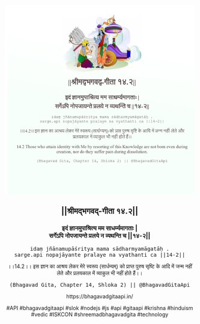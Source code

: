 <img src="../../asset/BG_14_2.png"/>
<center><h2>||श्रीमद्‍भगवद्‍-गीता १४.२||</h2>
<h3>इदं ज्ञानमुपाश्रित्य मम साधर्म्यमागताः |<br/>सर्गेऽपि नोपजायन्ते प्रलये न व्यथन्ति च ||१४-२||</h3>
<pre>idaṃ jñānamupāśritya mama sādharmyamāgatāḥ .<br/>sarge.api nopajāyante pralaye na vyathanti ca ||14-2||</pre>
<p>।।14.2।। इस ज्ञान का आश्रय लेकर मेरे स्वरूप (सार्धम्यम्) को प्राप्त पुरुष सृष्टि के आदि में जन्म नहीं लेते और प्रलयकाल में व्याकुल भी नहीं होते हैं।।</p>
<pre>(Bhagavad Gita, Chapter 14, Shloka 2) || @BhagavadGitaApi</pre><p>https://bhagavadgitaapi.in/</p><p>#API #bhagavadgitaapi #slok #nodejs #js #api #gitaapi #krishna #hinduism #vedic #ISKCON #shreemadbhagavadgita #technology</p></center>